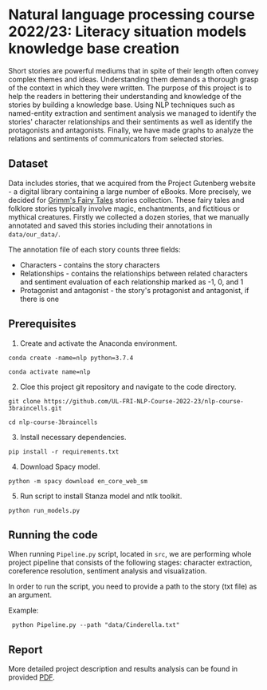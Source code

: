 # Natural language processing course 2022/23: Literacy situation models knowledge base creation

Short stories are powerful mediums that in spite of their length often convey complex themes and ideas. Understanding them demands a thorough grasp of the context in which they were written. The purpose of this project is to help the readers in bettering their understanding and knowledge of the stories by building a knowledge base. Using NLP techniques such as named-entity extraction and sentiment analysis we managed to identify the stories' character relationships and their sentiments as well as identify the protagonists and antagonists. Finally, we have made graphs to analyze the relations and sentiments of communicators from selected stories.

<!--
# Team members:
 * Radoslav Atanasoski, 63190355, ra9902@student.uni-lj.si
 * Mila Marinković, 63170369, mm9136@student.uni-lj.si
 * Ilina Kirovska, 63170366, ik8739@student.uni-lj.si -->
 
<!-- Group public acronym/name: burek
 > This value will be used for publishing marks/scores. It will be known only to you and not your colleagues. -->
 
## Dataset

Data includes stories, that we acquired from the Project Gutenberg website - a digital library containing a large number of eBooks. More precisely, we decided for [Grimm's Fairy Tales](https://www.gutenberg.org/ebooks/2591) stories collection.  These fairy tales and folklore stories typically involve magic, enchantments, and fictitious or mythical creatures. Firstly we collected a dozen stories, that we manually annotated and saved this stories including their annotations in `data/our_data/`.

The annotation file of each story counts three fields:
* Characters - contains the story characters
* Relationships - contains the relationships between related characters and sentiment evaluation of each relationship marked as -1, 0, and 1
* Protagonist and antagonist - the story's protagonist and antagonist, if there is one


## Prerequisites

1. Create and activate the Anaconda environment. 

 ```
 conda create -name=nlp python=3.7.4
 ```
 ```
 conda activate name=nlp
 ```
 2. Cloe this project git repository and navigate to the code directory.
 ```
 git clone https://github.com/UL-FRI-NLP-Course-2022-23/nlp-course-3braincells.git
 ```
 ```
 cd nlp-course-3braincells
 ```
 3. Install necessary dependencies.
 ```
 pip install -r requirements.txt 
 ```
 
 4. Download Spacy model.
 
 ```
 python -m spacy download en_core_web_sm
 ```
 
5. Run script to install Stanza model and ntlk toolkit.
 
 ```
 python run_models.py
 ```

## Running the code

When running `Pipeline.py` script, located in `src`, we are performing whole project pipeline that consists of the
following stages: character extraction, coreference resolution, sentiment analysis and visualization.

In order to run the script, you need to provide a path to the story (txt file) as an argument.

Example:

```
 python Pipeline.py --path "data/Cinderella.txt"
 ```


## Report

More detailed project description and results analysis can be found in provided [PDF](./NLP_Report_Submission2.pdf).



